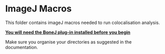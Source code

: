 # ImageJ Macros

This folder contains imageJ macros needed to run colocalisation analysis.

**[You will need the BoneJ plug-in installed before you begin](https://imagej.net/plugins/bonej)**

Make sure you organise your directories as suggested in the documentation.
